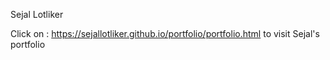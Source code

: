 Sejal Lotliker

Click on : https://sejallotliker.github.io/portfolio/portfolio.html to visit Sejal's portfolio
